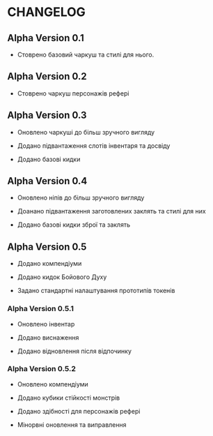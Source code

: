 # CHANGELOG

## Alpha Version 0.1

- Стоврено базовий чаркуш та стилі для нього.

## Alpha Version 0.2

- Стоврено чаркуш персонажів рефері

## Alpha Version 0.3

- Оновлено чаркуші до більш зручного вигляду

- Додано підвантаження слотів інвентаря та досвіду

- Додано базові кидки

## Alpha Version 0.4

- Оновлено ніпів до більш зручного вигляду

- Доанано підвантаження заготовлених заклять та стилі для них

- Додано базові кидки зброї та заклять

## Alpha Version 0.5

- Додано компендіуми

- Додано кидок Бойового Духу

- Задано стандартні налаштування прототипів токенів

### Alpha Version 0.5.1

- Оновлено інвентар

- Додано виснаження

- Додано відновлення після відпочинку

### Alpha Version 0.5.2

- Оновлено компендіуми

- Додано кубики стійкості монстрів

- Додано здібності для персонажів рефері

- Мінорвні оновлення та виправлення
